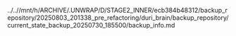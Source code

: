 ../..//mnt/h/ARCHIVE/.UNWRAP/D/STAGE2_INNER/ecb384b48312/backup_repository/20250803_201338_pre_refactoring/duri_brain/backup_repository/current_state_backup_20250730_185500/backup_info.md